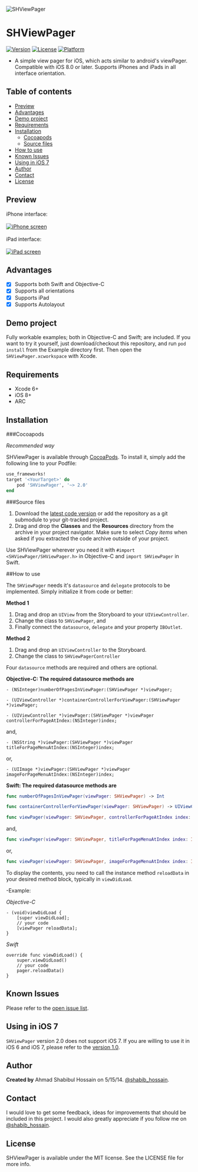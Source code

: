 ![SHViewPager](Images/codewithshabib.png)

# SHViewPager

[![Version](https://img.shields.io/cocoapods/v/SHViewPager.svg?style=flat)](http://cocoapods.org/pods/SHViewPager)
[![License](https://img.shields.io/cocoapods/l/SHViewPager.svg?style=flat)](http://cocoapods.org/pods/SHViewPager)
[![Platform](https://img.shields.io/cocoapods/p/SHViewPager.svg?style=flat)](http://cocoapods.org/pods/SHViewPager)

- A simple view pager for iOS, which acts similar to android's viewPager. Compatible with iOS 8.0 or later. Supports iPhones and iPads in all interface orientation.

## Table of contents

 * [Preview](#preview)
 * [Advantages](#advantages)
 * [Demo project](#demo-project)
 * [Requirements](#requirements)
 * [Installation](#installation)
    * [Cocoapods](#cocoapods)
    * [Source files](#source-files)
 * [How to use](#how-to-use)
 * [Known Issues](#known-issues)
 * [Using in iOS 7](#using-in-ios-7)
 * [Author](#author)
 * [Contact](#contact)
 * [License](#license)

## Preview

iPhone interface:<br/><br/>
[![iPhone screen](Images/SHViewPager_iphoneScreens.gif)](Images/SHViewPager_iphoneScreens.gif)
<br/><br/>iPad interface:<br/><br/>
[![iPad screen](Images/SHViewPager_ipadScreens.gif)](Images/SHViewPager_ipadScreens.gif)

## Advantages

 * [x] Supports both Swift and Objective-C
 * [x] Supports all orientations
 * [x] Supports iPad
 * [x] Supports Autolayout

## Demo project

Fully workable examples; both in Objective-C and Swift; are included. If you want to try it yourself, just download/checkout this repository, and run `pod install` from the Example directory first. Then open the `SHViewPager.xcworkspace` with Xcode.

## Requirements

* Xcode 6+
* iOS 8+
* ARC

## Installation

###Cocoapods

*Recommended way*

SHViewPager is available through [CocoaPods](http://cocoapods.org). To install
it, simply add the following line to your Podfile:

```ruby
use_frameworks!
target '<YourTarget>' do
	pod 'SHViewPager', '~> 2.0'
end
```

###Source files

1. Download the [latest code version](http://github.com/shabib87/SHViewPager/archive/master.zip) or add the repository as a git submodule to your git-tracked project.
2. Drag and drop the **Classes** and the **Resources** directory from the archive in your project navigator. Make sure to select *Copy items* when asked if you extracted the code archive outside of your project.

Use SHViewPager wherever you need it with `#import <SHViewPager/SHViewPager.h>` in Objective-C and `import SHViewPager` in Swift.

##How to use

The `SHViewPager` needs it's `datasource` and `delegate` protocols to be implemented. Simply initialize it from code or better: 

**Method 1**

1. Drag and drop an `UIView` from the Storyboard to your `UIViewController`.
2. Change the class to `SHViewPager`, and 
3. Finally connect the `datasource`, `delegate` and your property `IBOutlet`.

**Method 2**

1. Drag and drop an `UIViewController` to the Storyboard.
2. Change the class to `SHViewPagerController`

Four `datasource` methods are required and others are optional.

**Objective-C: The required datasource methods are**

```objc
- (NSInteger)numberOfPagesInViewPager:(SHViewPager *)viewPager;
```

```objc
- (UIViewController *)containerControllerForViewPager:(SHViewPager *)viewPager;
```
```objc
- (UIViewController *)viewPager:(SHViewPager *)viewPager controllerForPageAtIndex:(NSInteger)index;
````

and,


```objc
- (NSString *)viewPager:(SHViewPager *)viewPager titleForPageMenuAtIndex:(NSInteger)index;
````

or,


```objc
- (UIImage *)viewPager:(SHViewPager *)viewPager imageForPageMenuAtIndex:(NSInteger)index;
````

**Swift: The required datasource methods are**

```swift
func numberOfPagesInViewPager(viewPager: SHViewPager) -> Int
```
```swift
func containerControllerForViewPager(viewPager: SHViewPager) -> UIViewController
```
```swift
func viewPager(viewPager: SHViewPager, controllerForPageAtIndex index: Int) -> UIViewController
````

and,


```swift
func viewPager(viewPager: SHViewPager, titleForPageMenuAtIndex index: Int) -> String
````

or,


```swift
func viewPager(viewPager: SHViewPager, imageForPageMenuAtIndex index: Int) -> UIImage
````

To display the contents, you need to call the instance method `reloadData` in your desired method block, typically in `viewDidLoad`.

-Example:

*Objective-C*

```objc
- (void)viewDidLoad {
    [super viewDidLoad];
    // your code
    [viewPager reloadData];
}
```

*Swift*

```objc
override func viewDidLoad() {
    super.viewDidLoad()
    // your code
    pager.reloadData()
}
```

## Known Issues

Please refer to the [open issue list](https://github.com/shabib87/SHViewPager/issues?q=is%3Aopen+is%3Aissue).

## Using in iOS 7

`SHViewPager` version 2.0 does not support iOS 7. If you are willing to use it in iOS 6 and iOS 7, please refer to the [version 1.0](https://github.com/shabib87/SHViewPager/releases/tag/v1.0).

## Author

**Created by** Ahmad Shabibul Hossain on 5/15/14. [@shabib_hossain](https://twitter.com/shabib_hossain).

## Contact

I would love to get some feedback, ideas for improvements that should be included in this project.
I would also greatly appreciate if you follow me on [@shabib_hossain](https://twitter.com/shabib_hossain).

## License

SHViewPager is available under the MIT license. See the LICENSE file for more info.
